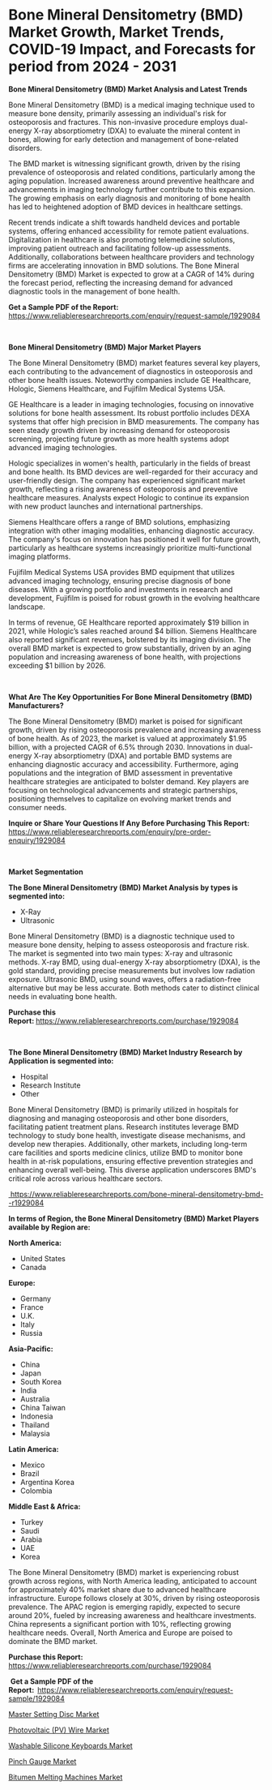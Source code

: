 <p><h1>Bone Mineral Densitometry (BMD) Market Growth, Market Trends, COVID-19 Impact, and Forecasts for period from 2024 - 2031</h1></p><p><strong>Bone Mineral Densitometry (BMD) Market Analysis and Latest Trends</strong></p>
<p><p>Bone Mineral Densitometry (BMD) is a medical imaging technique used to measure bone density, primarily assessing an individual's risk for osteoporosis and fractures. This non-invasive procedure employs dual-energy X-ray absorptiometry (DXA) to evaluate the mineral content in bones, allowing for early detection and management of bone-related disorders.</p><p>The BMD market is witnessing significant growth, driven by the rising prevalence of osteoporosis and related conditions, particularly among the aging population. Increased awareness around preventive healthcare and advancements in imaging technology further contribute to this expansion. The growing emphasis on early diagnosis and monitoring of bone health has led to heightened adoption of BMD devices in healthcare settings.</p><p>Recent trends indicate a shift towards handheld devices and portable systems, offering enhanced accessibility for remote patient evaluations. Digitalization in healthcare is also promoting telemedicine solutions, improving patient outreach and facilitating follow-up assessments. Additionally, collaborations between healthcare providers and technology firms are accelerating innovation in BMD solutions. The Bone Mineral Densitometry (BMD) Market is expected to grow at a CAGR of 14% during the forecast period, reflecting the increasing demand for advanced diagnostic tools in the management of bone health.</p></p>
<p><strong>Get a Sample PDF of the Report:&nbsp;</strong> <a href="https://www.reliableresearchreports.com/enquiry/request-sample/1929084?utm_campaign=32&utm_medium=2&utm_source=Github&utm_content=ia&utm_term=25102024&utm_id=bone-mineral-densitometry-bmd">https://www.reliableresearchreports.com/enquiry/request-sample/1929084</a></p>
<p>&nbsp;</p>
<p><strong>Bone Mineral Densitometry (BMD) Major Market Players</strong></p>
<p><p>The Bone Mineral Densitometry (BMD) market features several key players, each contributing to the advancement of diagnostics in osteoporosis and other bone health issues. Noteworthy companies include GE Healthcare, Hologic, Siemens Healthcare, and Fujifilm Medical Systems USA.</p><p>GE Healthcare is a leader in imaging technologies, focusing on innovative solutions for bone health assessment. Its robust portfolio includes DEXA systems that offer high precision in BMD measurements. The company has seen steady growth driven by increasing demand for osteoporosis screening, projecting future growth as more health systems adopt advanced imaging technologies.</p><p>Hologic specializes in women's health, particularly in the fields of breast and bone health. Its BMD devices are well-regarded for their accuracy and user-friendly design. The company has experienced significant market growth, reflecting a rising awareness of osteoporosis and preventive healthcare measures. Analysts expect Hologic to continue its expansion with new product launches and international partnerships.</p><p>Siemens Healthcare offers a range of BMD solutions, emphasizing integration with other imaging modalities, enhancing diagnostic accuracy. The company's focus on innovation has positioned it well for future growth, particularly as healthcare systems increasingly prioritize multi-functional imaging platforms.</p><p>Fujifilm Medical Systems USA provides BMD equipment that utilizes advanced imaging technology, ensuring precise diagnosis of bone diseases. With a growing portfolio and investments in research and development, Fujifilm is poised for robust growth in the evolving healthcare landscape.</p><p>In terms of revenue, GE Healthcare reported approximately $19 billion in 2021, while Hologic’s sales reached around $4 billion. Siemens Healthcare also reported significant revenues, bolstered by its imaging division. The overall BMD market is expected to grow substantially, driven by an aging population and increasing awareness of bone health, with projections exceeding $1 billion by 2026.</p></p>
<p>&nbsp;</p>
<p><strong>What Are The Key Opportunities For Bone Mineral Densitometry (BMD) Manufacturers?</strong></p>
<p><p>The Bone Mineral Densitometry (BMD) market is poised for significant growth, driven by rising osteoporosis prevalence and increasing awareness of bone health. As of 2023, the market is valued at approximately $1.95 billion, with a projected CAGR of 6.5% through 2030. Innovations in dual-energy X-ray absorptiometry (DXA) and portable BMD systems are enhancing diagnostic accuracy and accessibility. Furthermore, aging populations and the integration of BMD assessment in preventative healthcare strategies are anticipated to bolster demand. Key players are focusing on technological advancements and strategic partnerships, positioning themselves to capitalize on evolving market trends and consumer needs.</p></p>
<p><strong>Inquire or Share Your Questions If Any Before Purchasing This Report:</strong> <a href="https://www.reliableresearchreports.com/enquiry/pre-order-enquiry/1929084?utm_campaign=32&utm_medium=2&utm_source=Github&utm_content=ia&utm_term=25102024&utm_id=bone-mineral-densitometry-bmd">https://www.reliableresearchreports.com/enquiry/pre-order-enquiry/1929084</a></p>
<p>&nbsp;</p>
<p><strong>Market Segmentation</strong></p>
<p><strong>The Bone Mineral Densitometry (BMD) Market Analysis by types is segmented into:</strong></p>
<p><ul><li>X-Ray</li><li>Ultrasonic</li></ul></p>
<p><p>Bone Mineral Densitometry (BMD) is a diagnostic technique used to measure bone density, helping to assess osteoporosis and fracture risk. The market is segmented into two main types: X-ray and ultrasonic methods. X-ray BMD, using dual-energy X-ray absorptiometry (DXA), is the gold standard, providing precise measurements but involves low radiation exposure. Ultrasonic BMD, using sound waves, offers a radiation-free alternative but may be less accurate. Both methods cater to distinct clinical needs in evaluating bone health.</p></p>
<p><strong>Purchase this Report:&nbsp;</strong><a href="https://www.reliableresearchreports.com/purchase/1929084?utm_campaign=32&utm_medium=2&utm_source=Github&utm_content=ia&utm_term=25102024&utm_id=bone-mineral-densitometry-bmd">https://www.reliableresearchreports.com/purchase/1929084</a></p>
<p>&nbsp;</p>
<p><strong>The Bone Mineral Densitometry (BMD) Market Industry Research by Application is segmented into:</strong></p>
<p><ul><li>Hospital</li><li>Research Institute</li><li>Other</li></ul></p>
<p><p>Bone Mineral Densitometry (BMD) is primarily utilized in hospitals for diagnosing and managing osteoporosis and other bone disorders, facilitating patient treatment plans. Research institutes leverage BMD technology to study bone health, investigate disease mechanisms, and develop new therapies. Additionally, other markets, including long-term care facilities and sports medicine clinics, utilize BMD to monitor bone health in at-risk populations, ensuring effective prevention strategies and enhancing overall well-being. This diverse application underscores BMD's critical role across various healthcare sectors.</p></p>
<p><a href="https://www.reliableresearchreports.com/bone-mineral-densitometry-bmd--r1929084?utm_campaign=32&utm_medium=2&utm_source=Github&utm_content=ia&utm_term=25102024&utm_id=bone-mineral-densitometry-bmd">&nbsp;https://www.reliableresearchreports.com/bone-mineral-densitometry-bmd--r1929084</a></p>
<p><strong>In terms of Region, the Bone Mineral Densitometry (BMD) Market Players available by Region are:</strong></p>
<p>
    <p> <strong> North America: </strong>
        <ul>
            <li>United States</li>
            <li>Canada</li>
        </ul>
        </p> 
    <p> <strong> Europe: </strong>
        <ul>
            <li>Germany</li>
            <li>France</li>
            <li>U.K.</li>
            <li>Italy</li>
            <li>Russia</li>
        </ul>
        </p> 
    <p> <strong> Asia-Pacific: </strong>
        <ul>
            <li>China</li>
            <li>Japan</li>
            <li>South Korea</li>
            <li>India</li>
            <li>Australia</li>
            <li>China Taiwan</li>
            <li>Indonesia</li>
            <li>Thailand</li>
            <li>Malaysia</li>
        </ul>
        </p> 
    <p> <strong> Latin America: </strong>
        <ul>
            <li>Mexico</li>
            <li>Brazil</li>
            <li>Argentina Korea</li>
            <li>Colombia</li>
        </ul>
        </p> 
    <p> <strong> Middle East & Africa: </strong>
        <ul>
            <li>Turkey</li>
            <li>Saudi</li>
            <li>Arabia</li>
            <li>UAE</li>
            <li>Korea</li>
        </ul>
    </p>
    </p>
<p><p>The Bone Mineral Densitometry (BMD) market is experiencing robust growth across regions, with North America leading, anticipated to account for approximately 40% market share due to advanced healthcare infrastructure. Europe follows closely at 30%, driven by rising osteoporosis prevalence. The APAC region is emerging rapidly, expected to secure around 20%, fueled by increasing awareness and healthcare investments. China represents a significant portion with 10%, reflecting growing healthcare needs. Overall, North America and Europe are poised to dominate the BMD market.</p></p>
<p><strong>Purchase this Report: </strong><a href="https://www.reliableresearchreports.com/purchase/1929084?utm_campaign=32&utm_medium=2&utm_source=Github&utm_content=ia&utm_term=25102024&utm_id=bone-mineral-densitometry-bmd">https://www.reliableresearchreports.com/purchase/1929084</a></p>
<p>&nbsp;<strong>Get a Sample PDF of the Report:&nbsp;&nbsp;</strong><a href="https://www.reliableresearchreports.com/enquiry/request-sample/1929084?utm_campaign=32&utm_medium=2&utm_source=Github&utm_content=ia&utm_term=25102024&utm_id=bone-mineral-densitometry-bmd">https://www.reliableresearchreports.com/enquiry/request-sample/1929084</a></p>
<p><strong></strong></p>
<p><p><a href="https://issuu.com/reportprime-2/docs/master-setting-disc-market-size-203_e27f1d8655f70f?utm_campaign=32&utm_medium=2&utm_source=Github&utm_content=ia&utm_term=25102024&utm_id=bone-mineral-densitometry-bmd">Master Setting Disc Market</a></p><p><a href="https://github.com/fendtankandh/Market-Research-Report-List-1/blob/main/photovoltaic-pv-wire-market.md?utm_campaign=32&utm_medium=2&utm_source=Github&utm_content=ia&utm_term=25102024&utm_id=bone-mineral-densitometry-bmd">Photovoltaic (PV) Wire Market</a></p><p><a href="https://www.linkedin.com/pulse/global-perspectives-washable-silicone-keyboards-market-trends-hovif?utm_campaign=32&utm_medium=2&utm_source=Github&utm_content=ia&utm_term=25102024&utm_id=bone-mineral-densitometry-bmd">Washable Silicone Keyboards Market</a></p><p><a href="https://issuu.com/reportprime-2/docs/pinch-gauge-market-size-2030.pptx_3b04dd2fd716d4?utm_campaign=32&utm_medium=2&utm_source=Github&utm_content=ia&utm_term=25102024&utm_id=bone-mineral-densitometry-bmd">Pinch Gauge Market</a></p><p><a href="https://www.linkedin.com/pulse/bitumen-melting-machines-market-global-regional-analysis-omwtc?utm_campaign=32&utm_medium=2&utm_source=Github&utm_content=ia&utm_term=25102024&utm_id=bone-mineral-densitometry-bmd">Bitumen Melting Machines Market</a></p></p>